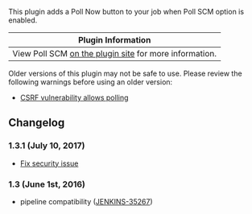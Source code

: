 This plugin adds a Poll Now button to your job when Poll SCM option is
enabled.

| Plugin Information                                                                           |
|----------------------------------------------------------------------------------------------|
| View Poll SCM [on the plugin site](https://plugins.jenkins.io/pollscm) for more information. |

Older versions of this plugin may not be safe to use. Please review the
following warnings before using an older version:

-   [CSRF vulnerability allows
    polling](https://jenkins.io/security/advisory/2017-07-10/)

## Changelog

### 1.3.1 (July 10, 2017)

-   [Fix security
    issue](https://jenkins.io/security/advisory/2017-07-10/)

### 1.3 (June 1st, 2016)

-   pipeline compatibility
    ([JENKINS-35267](https://issues.jenkins-ci.org/browse/JENKINS-35267))
